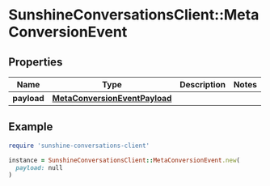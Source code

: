 # SunshineConversationsClient::MetaConversionEvent

## Properties

| Name | Type | Description | Notes |
| ---- | ---- | ----------- | ----- |
| **payload** | [**MetaConversionEventPayload**](MetaConversionEventPayload.md) |  |  |

## Example

```ruby
require 'sunshine-conversations-client'

instance = SunshineConversationsClient::MetaConversionEvent.new(
  payload: null
)
```

